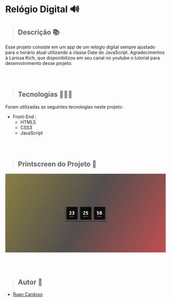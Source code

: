 
# Relógio Digital 🔊

> ## Descrição 📚
Esse projeto consiste em um app de um relógio digital sempre ajustado para o horário atual utilizando a classe Date do JavaScript. Agradecimentos à Larissa Kich, que disponibilizou em seu canal no youtube o tutorial para desenvolvimento desse projeto.

<br>
<br>

> ## Tecnologias 👨🏾‍💻
Foram utilizadas as seguintes tecnologias neste projeto:
+ Front-End :
  -  HTML5
  -  CSS3
  -  JavaScript

<br>
<br>

> ## Printscreen do Projeto 📸
![Project Logo](./public/preview.png)

<br>
<br>

> ## Autor 📝
+ [Ruan Cardoso](https://github.com/RuanCxrdoso)
